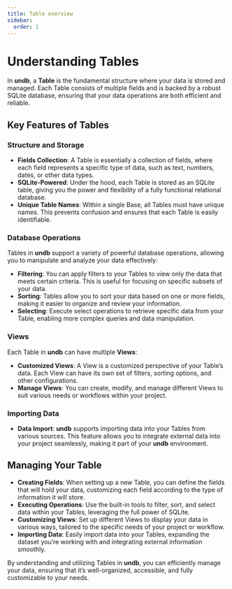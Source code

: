 ```yaml
---
title: Table overview
sidebar:
  order: 1
---
```


# Understanding Tables

In **undb**, a **Table** is the fundamental structure where your data is stored and managed. Each Table consists of multiple fields and is backed by a robust SQLite database, ensuring that your data operations are both efficient and reliable.

## Key Features of Tables

### Structure and Storage

- **Fields Collection**: A Table is essentially a collection of fields, where each field represents a specific type of data, such as text, numbers, dates, or other data types.
- **SQLite-Powered**: Under the hood, each Table is stored as an SQLite table, giving you the power and flexibility of a fully functional relational database.
- **Unique Table Names**: Within a single Base, all Tables must have unique names. This prevents confusion and ensures that each Table is easily identifiable.

### Database Operations

Tables in **undb** support a variety of powerful database operations, allowing you to manipulate and analyze your data effectively:

- **Filtering**: You can apply filters to your Tables to view only the data that meets certain criteria. This is useful for focusing on specific subsets of your data.
- **Sorting**: Tables allow you to sort your data based on one or more fields, making it easier to organize and review your information.
- **Selecting**: Execute select operations to retrieve specific data from your Table, enabling more complex queries and data manipulation.

### Views

Each Table in **undb** can have multiple **Views**:

- **Customized Views**: A View is a customized perspective of your Table’s data. Each View can have its own set of filters, sorting options, and other configurations.
- **Manage Views**: You can create, modify, and manage different Views to suit various needs or workflows within your project.

### Importing Data

- **Data Import**: **undb** supports importing data into your Tables from various sources. This feature allows you to integrate external data into your project seamlessly, making it part of your **undb** environment.

## Managing Your Table

- **Creating Fields**: When setting up a new Table, you can define the fields that will hold your data, customizing each field according to the type of information it will store.
- **Executing Operations**: Use the built-in tools to filter, sort, and select data within your Tables, leveraging the full power of SQLite.
- **Customizing Views**: Set up different Views to display your data in various ways, tailored to the specific needs of your project or workflow.
- **Importing Data**: Easily import data into your Tables, expanding the dataset you’re working with and integrating external information smoothly.

By understanding and utilizing Tables in **undb**, you can efficiently manage your data, ensuring that it’s well-organized, accessible, and fully customizable to your needs.
